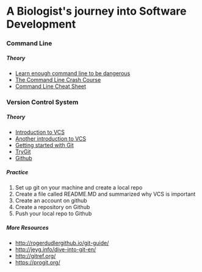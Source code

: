 # A Biologist's journey into Software Development
### Command Line
##### Theory

* [Learn enough command line to be dangerous](http://www.learnenough.com/command-line-tutorial)
* [The Command Line Crash Course](http://cli.learncodethehardway.org/book/)
* [Command Line Cheat Sheet](http://www.git-tower.com/blog/command-line-cheat-sheet/)

### Version Control System

##### Theory

* [Introduction to VCS](http://swcarpentry.github.io/v4/vc/intro.html)
* [Another introduction to VCS](http://guides.beanstalkapp.com/version-control/intro-to-version-control.html)
* [Getting started with Git](http://alistapart.com/article/get-started-with-git)
* [TryGit](https://try.github.io/levels/1/challenges/1)
* [Github](https://github.com)

##### Practice

1. Set up git on your machine and create a local repo
2. Create a file called README.MD and summarized why VCS is important
3. Create an account on github
4. Create a repository on Github
5. Push your local repo to Github

##### More Resources
* http://rogerdudlergithub.io/git-guide/
* http://jeyg.info/dive-into-git-en/
* http://gitref.org/
* https://progit.org/
